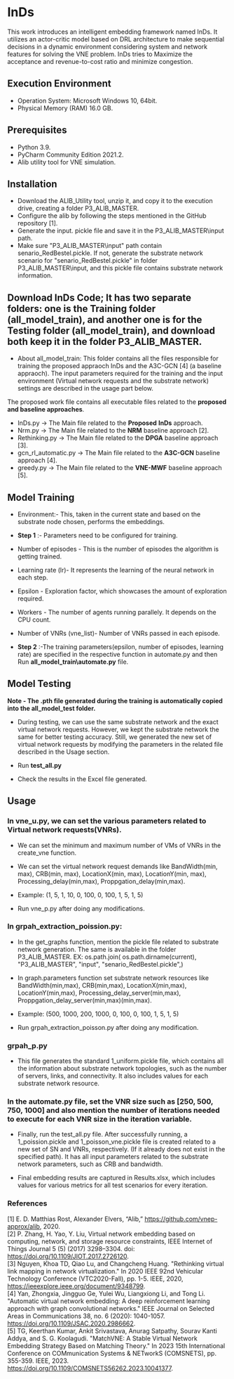 # InDs
This work introduces an intelligent embedding framework named InDs. It utilizes an actor-critic model based on DRL architecture to make sequential decisions in a dynamic environment considering system and network features for solving the VNE problem. InDs tries to Maximize the acceptance  and revenue-to-cost ratio and minimize congestion.


## Execution Environment
- Operation System: Microsoft Windows 10, 64bit. <br />
- Physical Memory (RAM) 16.0 GB. <br />
## Prerequisites
- Python 3.9. <br />
- PyCharm Community Edition 2021.2. <br />
- Alib utility tool for VNE simulation. <br />
## Installation
- Download the ALIB_Utility tool, unzip it, and copy it to the execution drive, creating a folder P3_ALIB_MASTER. <br />
- Configure the alib by following the steps mentioned in the GitHub repository [1]. <br />
- Generate the input. pickle file and save it in the P3_ALIB_MASTER\input path. <br />
- Make sure "P3_ALIB_MASTER\input" path contain senario_RedBestel.pickle. If not, generate the substrate network scenario for "senario_RedBestel.pickle" in folder P3_ALIB_MASTER\input, and this pickle file contains substrate network information. <br />
## Download  InDs Code; It has two separate folders: one is the Training folder (all_model_train), and another one is for the Testing folder (all_model_train),  and download  both keep it in the folder  P3_ALIB_MASTER.  
- About all_model_train: This folder contains all the files responsible for training the proposed appraoch InDs and the A3C-GCN [4] (a baseline appraoch).
  The input parameters required for the training and the input environment (Virtual network requests and the substrate network) settings are described in the usage part below. 

The  proposed work file contains all executable files related to the **proposed and baseline approaches**.
- InDs.py -> The Main file related to the  **Proposed** **InDs** approach. <br />
- Nrm.py -> The Main file related to the  **NRM** baseline approach [2]. <br />
- Rethinking.py -> The Main file related to the  **DPGA** baseline approach [3]. <br />
- gcn_rl_automatic.py -> The Main file related to the  **A3C-GCN** baseline approach [4]. <br />
- greedy.py -> The Main file related to the  **VNE-MWF** baseline approach [5]. <br />


## Model Training

- Environment:- This, taken in the current state and based on the substrate node chosen, performs the embeddings.<br />
- **Step 1** :- Parameters need to be configured for training. <br />
- Number of episodes - This is the number of episodes the algorithm is getting trained. <br />

- Learning rate (lr)- It represents the learning of the neural network in each step. <br />

- Epsilon - Exploration factor, which showcases the amount of exploration required. <br />

- Workers - The number of agents running parallely. It depends on the CPU count. <br />

- Number of VNRs (vne_list)- Number of VNRs passed in each episode. <br />


- **Step 2** :-The training parameters(epsilon, number of episodes, learning rate) are specified in the respective function in automate.py and  then Run **all_model_train\automate.py** file. <br /> 

## Model Testing
 
**Note - The .pth file generated during the training is automatically  copied into the all_model_test folder.** <br />

- During testing, we can use the same substrate network and the exact virtual network requests. However, we kept the substrate network the same for better testing accuracy. Still, we generated the new set of virtual network requests by modifying the parameters in the related file described in the Usage section. <br />
- Run **test_all.py** <br />

- Check the results in the Excel file generated.<br />



## Usage

###  In vne_u.py, we can set the various parameters related to Virtual network requests(VNRs).<br />

- We can set the minimum and maximum number of VMs of VNRs in the create_vne function.<br />

- We can set the virtual network request demands like BandWidth(min, max), CRB(min, max), LocationX(min, max), LocationY(min, max), Processing_delay(min,max), Proppgation_delay(min,max). <br />
- Example: (1, 5, 1, 10, 0, 100, 0, 100,  1, 5, 1, 5)<br />

- Run vne_p.py after doing any modifications. <br />

###  In grpah_extraction_poission.py:<br />

- In the get_graphs function, mention the pickle file related to substrate network generation. The same is available in the folder P3_ALIB_MASTER. EX: os.path.join( os.path.dirname(current), "P3_ALIB_MASTER", "input", "senario_RedBestel.pickle",)<br />

- In graph.parameters function set substrate network resources like BandWidth(min,max), CRB(min,max), LocationX(min,max), LocationY(min,max), Processing_delay_server(min,max), Proppgation_delay_server(min,max)(min,max). <br />
- Example: (500, 1000, 200, 1000, 0, 100, 0, 100, 1, 5, 1, 5)<br />

- Run grpah_extraction_poisson.py after doing any modification. <br />

### grpah_p.py

- This file generates the standard 1_uniform.pickle file, which contains all the information about substrate network topologies, such as the number of servers, links, and connectivity. It also includes values for each substrate network resource. <br />

###  In the automate.py file, set the VNR size such as [250, 500, 750, 1000] and also mention the number of iterations needed to execute for each VNR size in the iteration variable.<br />

- Finally, run the test_all.py file. After successfully running, a 1_poission.pickle and 1_poisson_vne.pickle file is created related to a new set of  SN and VNRs, respectively. (If it already does not exist in the specified path). It has all input parameters related to the substrate network parameters, such as CRB and bandwidth. <br />

- Final embedding results are captured in Results.xlsx, which includes values for various metrics for all test scenarios for every iteration. <br />

### References
[1] E. D. Matthias Rost, Alexander Elvers, “Alib,” https://github.com/vnep-approx/alib, 2020. <br />
[2] P. Zhang, H. Yao, Y. Liu, Virtual network embedding based on computing, network, and storage resource constraints, IEEE Internet of Things Journal 5 (5) (2017) 3298–3304. doi: https://doi.org/10.1109/JIOT.2017.2726120. <br />
[3] Nguyen, Khoa TD, Qiao Lu, and Changcheng Huang. "Rethinking virtual link mapping in network virtualization." In 2020 IEEE 92nd Vehicular Technology Conference (VTC2020-Fall), pp. 1-5. IEEE, 2020, https://ieeexplore.ieee.org/document/9348799. <br />
[4] Yan, Zhongxia, Jingguo Ge, Yulei Wu, Liangxiong Li, and Tong Li. "Automatic virtual network embedding: A deep reinforcement learning approach with graph convolutional networks." IEEE Journal on Selected Areas in Communications 38, no. 6 (2020): 1040-1057. https://doi.org/10.1109/JSAC.2020.2986662. <br />
[5] TG, Keerthan Kumar, Ankit Srivastava, Anurag Satpathy, Sourav Kanti Addya, and S. G. Koolagudi. "MatchVNE: A Stable Virtual Network Embedding Strategy Based on Matching Theory." In 2023 15th International Conference on COMmunication Systems & NETworkS (COMSNETS), pp. 355-359. IEEE, 2023. https://doi.org/10.1109/COMSNETS56262.2023.10041377. <br />




